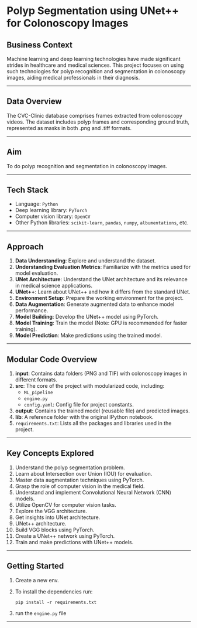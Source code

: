 # Polyp Segmentation using UNet++ for Colonoscopy Images

## Business Context
Machine learning and deep learning technologies have made significant strides in healthcare and medical sciences. This project focuses on using such technologies for polyp recognition and segmentation in colonoscopy images, aiding medical professionals in their diagnosis.

---

## Data Overview
The CVC-Clinic database comprises frames extracted from colonoscopy videos. The dataset includes polyp frames and corresponding ground truth, represented as masks in both .png and .tiff formats.

---

## Aim

To do polyp recognition and segmentation in colonoscopy images.

---

## Tech Stack
- Language: `Python`
- Deep learning library: `PyTorch`
- Computer vision library: `OpenCV`
- Other Python libraries: `scikit-learn`, `pandas`, `numpy`, `albumentations`, etc.

---

## Approach
1. **Data Understanding**: Explore and understand the dataset.
2. **Understanding Evaluation Metrics**: Familiarize with the metrics used for model evaluation.
3. **UNet Architecture**: Understand the UNet architecture and its relevance in medical science applications.
4. **UNet++**: Learn about UNet++ and how it differs from the standard UNet.
5. **Environment Setup**: Prepare the working environment for the project.
6. **Data Augmentation**: Generate augmented data to enhance model performance.
7. **Model Building**: Develop the UNet++ model using PyTorch.
8. **Model Training**: Train the model (Note: GPU is recommended for faster training).
9. **Model Prediction**: Make predictions using the trained model.

---

## Modular Code Overview

1. **input**: Contains data folders (PNG and TIF) with colonoscopy images in different formats.
2. **src**: The core of the project with modularized code, including:
   - `ML_pipeline`
   - `engine.py`
   - `config.yaml`: Config file for project constants.
3. **output**: Contains the trained model (reusable file) and predicted images.
4. **lib**: A reference folder with the original IPython notebook.
5. `requirements.txt`: Lists all the packages and libraries used in the project.

---

## Key Concepts Explored

1. Understand the polyp segmentation problem.
2. Learn about Intersection over Union (IOU) for evaluation.
3. Master data augmentation techniques using PyTorch.
4. Grasp the role of computer vision in the medical field.
5. Understand and implement Convolutional Neural Network (CNN) models.
6. Utilize OpenCV for computer vision tasks.
7. Explore the VGG architecture.
8. Get insights into UNet architecture.
9. UNet++ architecture.
10. Build VGG blocks using PyTorch.
11. Create a UNet++ network using PyTorch.
12. Train and make predictions with UNet++ models.

---


## Getting Started

1. Create a new env.

2. To install the dependencies run:
	```
	pip install -r requirements.txt
	```

3. run the `engine.py` file

---
